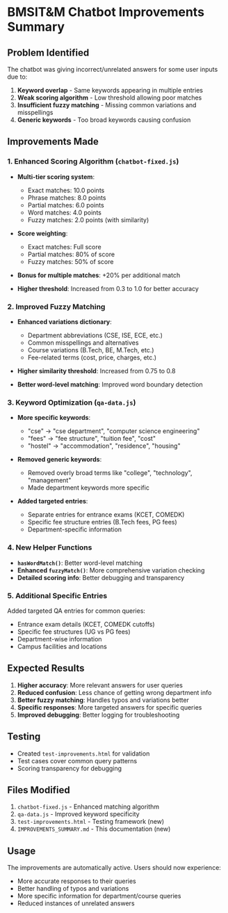 # BMSIT&M Chatbot Improvements Summary

## Problem Identified
The chatbot was giving incorrect/unrelated answers for some user inputs due to:
1. **Keyword overlap** - Same keywords appearing in multiple entries
2. **Weak scoring algorithm** - Low threshold allowing poor matches
3. **Insufficient fuzzy matching** - Missing common variations and misspellings
4. **Generic keywords** - Too broad keywords causing confusion

## Improvements Made

### 1. Enhanced Scoring Algorithm (`chatbot-fixed.js`)
- **Multi-tier scoring system**:
  - Exact matches: 10.0 points
  - Phrase matches: 8.0 points  
  - Partial matches: 6.0 points
  - Word matches: 4.0 points
  - Fuzzy matches: 2.0 points (with similarity)

- **Score weighting**:
  - Exact matches: Full score
  - Partial matches: 80% of score
  - Fuzzy matches: 50% of score

- **Bonus for multiple matches**: +20% per additional match
- **Higher threshold**: Increased from 0.3 to 1.0 for better accuracy

### 2. Improved Fuzzy Matching
- **Enhanced variations dictionary**:
  - Department abbreviations (CSE, ISE, ECE, etc.)
  - Common misspellings and alternatives
  - Course variations (B.Tech, BE, M.Tech, etc.)
  - Fee-related terms (cost, price, charges, etc.)

- **Higher similarity threshold**: Increased from 0.75 to 0.8
- **Better word-level matching**: Improved word boundary detection

### 3. Keyword Optimization (`qa-data.js`)
- **More specific keywords**:
  - "cse" → "cse department", "computer science engineering"
  - "fees" → "fee structure", "tuition fee", "cost"
  - "hostel" → "accommodation", "residence", "housing"

- **Removed generic keywords**:
  - Removed overly broad terms like "college", "technology", "management"
  - Made department keywords more specific

- **Added targeted entries**:
  - Separate entries for entrance exams (KCET, COMEDK)
  - Specific fee structure entries (B.Tech fees, PG fees)
  - Department-specific information

### 4. New Helper Functions
- **`hasWordMatch()`**: Better word-level matching
- **Enhanced `fuzzyMatch()`**: More comprehensive variation checking
- **Detailed scoring info**: Better debugging and transparency

### 5. Additional Specific Entries
Added targeted QA entries for common queries:
- Entrance exam details (KCET, COMEDK cutoffs)
- Specific fee structures (UG vs PG fees)
- Department-wise information
- Campus facilities and locations

## Expected Results
1. **Higher accuracy**: More relevant answers for user queries
2. **Reduced confusion**: Less chance of getting wrong department info
3. **Better fuzzy matching**: Handles typos and variations better
4. **Specific responses**: More targeted answers for specific queries
5. **Improved debugging**: Better logging for troubleshooting

## Testing
- Created `test-improvements.html` for validation
- Test cases cover common query patterns
- Scoring transparency for debugging

## Files Modified
1. `chatbot-fixed.js` - Enhanced matching algorithm
2. `qa-data.js` - Improved keyword specificity
3. `test-improvements.html` - Testing framework (new)
4. `IMPROVEMENTS_SUMMARY.md` - This documentation (new)

## Usage
The improvements are automatically active. Users should now experience:
- More accurate responses to their queries
- Better handling of typos and variations
- More specific information for department/course queries
- Reduced instances of unrelated answers